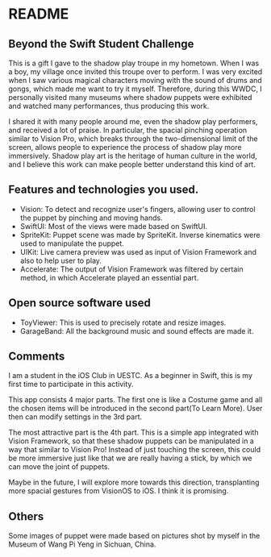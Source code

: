 #  README

## Beyond the Swift Student Challenge
This is a gift I gave to the shadow play troupe in my hometown. When I was a boy, my village once invited this troupe over to perform. I was very excited when I saw various magical characters moving with the sound of drums and gongs, which made me want to try it myself. Therefore, during this WWDC, I personally visited many museums where shadow puppets were exhibited and watched many performances, thus producing this work. 

I shared it with many people around me, even the shadow play performers, and received a lot of praise. In particular, the spacial pinching operation similar to Vision Pro, which breaks through the two-dimensional limit of the screen, allows people to experience the process of shadow play more immersively. Shadow play art is the heritage of human culture in the world, and I believe this work can make people better understand this kind of art.

## Features and technologies you used.
* Vision: To detect and recognize user's fingers, allowing user to control the puppet by pinching and moving hands.
* SwiftUI: Most of the views were made based on SwiftUI.
* SpriteKit: Puppet scene was made by SpriteKit. Inverse kinematics were used to manipulate the puppet.
* UIKit: Live camera preview was used as input of Vision Framework and also to help user to play.
* Accelerate: The output of Vision Framework was filtered by certain method, in which Accelerate played an essential part.

## Open source software used
* ToyViewer: This is used to precisely rotate and resize images.
* GarageBand: All the background music and sound effects are made it.

## Comments
I am a student in the iOS Club in UESTC. As a beginner in Swift, this is my first time to participate in this activity.

This app consists 4 major parts. The first one is like a Costume game and all the chosen items will be introduced in the second part(To Learn More). User then can modify settings in the 3rd part.

The most attractive part is the 4th part. This is a simple app integrated with Vision Framework, so that these shadow puppets can be manipulated in a way that similar to Vision Pro! Instead of just touching  the screen, this could be more immersive just like that we are really having a stick, by which we can move the joint of puppets.

Maybe in the future, I will explore more towards this direction, transplanting more spacial gestures from VisionOS to iOS. I think it is promising.


## Others
Some images of puppet were made based on pictures shot by myself in the Museum of Wang Pi Yeng in Sichuan, China.



